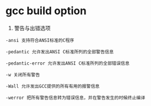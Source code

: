 # gcc build option

1. 警告与出错选项
```
-ansi 支持符合ANSI标准的C程序

-pedantic 允许发出ANSI C标准所列的全部警告信息

-pedantic-error 允许发出ANSI C标准所列的全部错误信息

-w 关闭所有警告

-Wall 允许发出GCC提供的所有有用的报警信息

-werror 把所有警告信息转为错误信息，并在警告发生的时候终止编译
```
